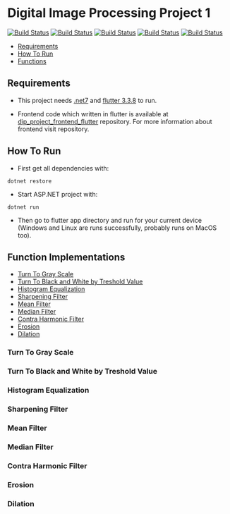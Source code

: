 # Digital Image Processing Project 1

[![Build Status](https://shields.io/badge/.Net_SDK-7-purple)](https://dotnet.microsoft.com/en-us/download/visual-studio-sdks)
[![Build Status](https://shields.io/badge/.Net_Runtime-7-purple)](https://dotnet.microsoft.com/en-us/download/visual-studio-sdks)
[![Build Status](https://shields.io/badge/SKiaSharp-2.88.6_-purple)](https://www.nuget.org/packages/SkiaSharp/)
[![Build Status](https://shields.io/badge/SKiaSharp.NativeAssets.Linux-2.88.6_-purple)](https://www.nuget.org/packages/SkiaSharp/)
[![Build Status](https://shields.io/badge/SKiaSharp.NativeAssets.Win32-2.88.6_-purple)](https://www.nuget.org/packages/SkiaSharp/)

- [Requirements](#requirements)
- [How To Run](#how-to-run)
- [Functions](#function-implementations)

## Requirements
- This project needs [.net7](https://dotnet.microsoft.com/en-us/download/dotnet/7.0) and [flutter 3.3.8](https://docs.flutter.dev/development/tools/sdk/releases) to run.

- Frontend code which written in flutter is available at [dip_project_frontend_flutter](https://github.com/HBA114/dip_project_frontend_flutter) repository. For more information about frontend visit repository.

## How To Run
- First get all dependencies with:
```shell
dotnet restore
```
- Start ASP.NET project with:
```shell
dotnet run
```
- Then go to flutter app directory and run for your current device (Windows and Linux are runs successfully, probably runs on MacOS too).

## Function Implementations
- [Turn To Gray Scale](#turn-to-gray-scale)
- [Turn To Black and White by Treshold Value](#turn-to-black-and-white-by-treshold-value)
- [Histogram Equalization](#histogram-equalization)
- [Sharpening Filter](#sharpening-filter)
- [Mean Filter](#mean-filter)
- [Median Filter](#median-filter)
- [Contra Harmonic Filter](#contra-harmonic-filter)
- [Erosion](#erosion)
- [Dilation](#dilation)


### Turn To Gray Scale
### Turn To Black and White by Treshold Value
### Histogram Equalization
### Sharpening Filter
### Mean Filter
### Median Filter
### Contra Harmonic Filter
### Erosion
### Dilation
